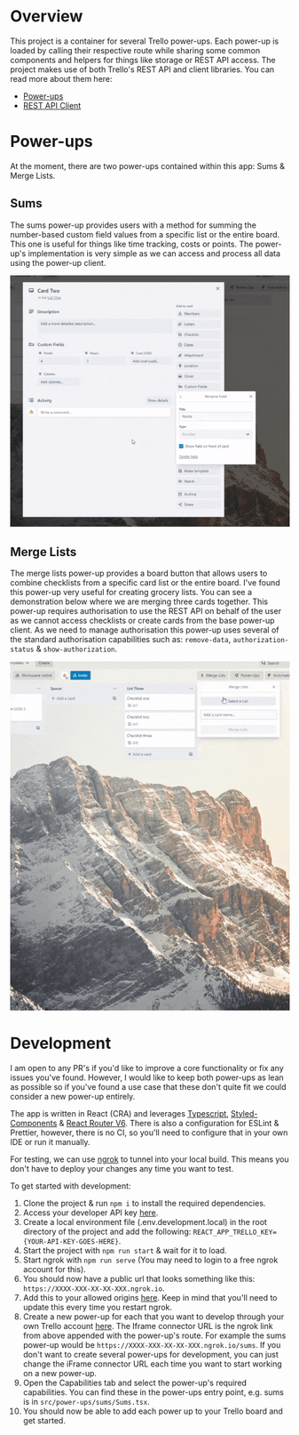 # Overview

This project is a container for several Trello power-ups. Each power-up is loaded by calling their respective route while sharing some common components and helpers for things like storage or REST API access. The project makes use of both Trello's REST API and client libraries. You can read more about them here: 

 - [Power-ups](https://developer.atlassian.com/cloud/trello/power-ups/)
 - [REST API Client](https://developer.atlassian.com/cloud/trello/guides/client-js/getting-started-with-client-js/)

# Power-ups
At the moment, there are two power-ups contained within this app: Sums & Merge Lists. 

## Sums
The sums power-up provides users with a method for summing the number-based custom field values from a specific list or the entire board. This one is useful for things like time tracking, costs or points. The power-up's implementation is very simple as we can access and process all data using the power-up client.

![Sums power-up screenshot](./public/img/demo-sum.gif)

## Merge Lists
The merge lists power-up provides a board button that allows users to combine checklists from a specific card list or the entire board. I've found this power-up very useful for creating grocery lists. You can see a demonstration below where we are merging three cards together. This power-up requires authorisation to use the REST API on behalf of the user as we cannot access checklists or create cards from the base power-up client. As we need to manage authorisation this power-up uses several of the standard authorisation capabilities such as: `remove-data`, `authorization-status` & `show-authorization`.

![Merge list power-up demo video](./public/img/demo-merge-lists.gif)

# Development
I am open to any PR's if you'd like to improve a core functionality or fix any issues you've found. However, I would like to keep both power-ups as lean as possible so if you've found a use case that these don't quite fit we could consider a new power-up entirely. 

The app is written in React (CRA) and leverages [Typescript](https://www.typescriptlang.org/), [Styled-Components](https://styled-components.com/) & [React Router V6](https://reactrouter.com/docs/en/v6/getting-started/overview). There is also a configuration for ESLint & Prettier, however, there is no CI, so you'll need to configure that in your own IDE or run it manually. 

For testing, we can use [ngrok](https://ngrok.com/) to tunnel into your local build. This means you don't have to deploy your changes any time you want to test.

To get started with development:
1. Clone the project & run `npm i` to install the required dependencies.
2. Access your developer API key [here](https://trello.com/app-key).
3. Create a local environment file (.env.development.local) in the root directory of the project and add the following: `REACT_APP_TRELLO_KEY={YOUR-API-KEY-GOES-HERE}`.
4. Start the project with `npm run start` & wait for it to load.
5. Start ngrok with `npm run serve` (You may need to login to a free ngrok account for this).
6. You should now have a public url that looks something like this: `https://XXXX-XXX-XX-XX-XXX.ngrok.io`.
7. Add this to your allowed origins [here](https://trello.com/app-key). Keep in mind that you'll need to update this every time you restart ngrok.
8. Create a new power-up for each that you want to develop through your own Trello account [here](https://trello.com/power-ups/admin). The Iframe connector URL is the ngrok link from above appended with the power-up's route. For example the sums power-up would be `https://XXXX-XXX-XX-XX-XXX.ngrok.io/sums`. If you don't want to create several power-ups for development, you can just change the iFrame connector URL each time you want to start working on a new power-up.
9. Open the Capabilities tab and select the power-up's required capabilities. You can find these in the power-ups entry point, e.g. sums is in `src/power-ups/sums/Sums.tsx`.
12. You should now be able to add each power up to your Trello board and get started.
